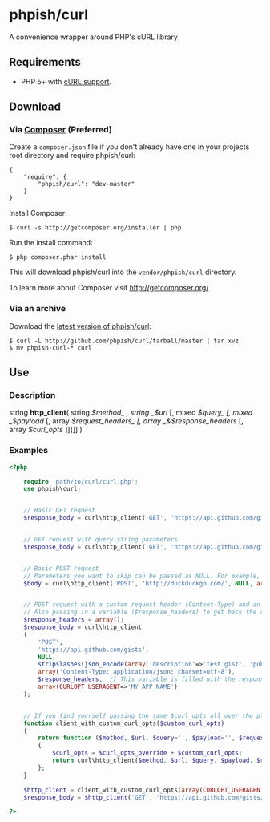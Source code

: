 # phpish/curl

A convenience wrapper around PHP's cURL library


## Requirements

* PHP 5+ with [cURL support](http://php.net/manual/en/book.curl.php).


## Download

### Via [Composer](http://getcomposer.org/) (Preferred)

Create a `composer.json` file if you don't already have one in your projects root directory and require phpish/curl:

```
{
	"require": {
		"phpish/curl": "dev-master"
	}
}
```

Install Composer:
```
$ curl -s http://getcomposer.org/installer | php
```

Run the install command:
```
$ php composer.phar install
```

This will download phpish/curl into the `vendor/phpish/curl` directory.

To learn more about Composer visit http://getcomposer.org/


### Via an archive
Download the [latest version of phpish/curl](https://github.com/phpish/curl/archives/master):

```shell
$ curl -L http://github.com/phpish/curl/tarball/master | tar xvz
$ mv phpish-curl-* curl
```

## Use


### Description

string __http_client__( string _$method_ , string _$url_ [, mixed _$query_ [, mixed _$payload_ [, array _$request_headers_ [, array _&$response_headers_ [, array _$curl_opts_ ]]]]] )


### Examples

```php
<?php

	require 'path/to/curl/curl.php';
	use phpish\curl;


	// Basic GET request
	$response_body = curl\http_client('GET', 'https://api.github.com/gists/public');


	// GET request with query string parameters
	$response_body = curl\http_client('GET', 'https://api.github.com/gists/public', array('page'=>1, 'per_page'=>2));


	// Basic POST request
	// Parameters you want to skip can be passed as NULL. For example, here the query parameter is passed as NULL.
	$body = curl\http_client('POST', 'http://duckduckgo.com/', NULL, array('q'=>'42', 'format'=>'json'));


	// POST request with a custom request header (Content-Type) and an overriden cURL opt (CURLOPT_USERAGENT)
	// Also passing in a variable ($response_headers) to get back the response headers
	$response_headers = array();
	$response_body = curl\http_client
	(
		'POST',
		'https://api.github.com/gists',
		NULL,
		stripslashes(json_encode(array('description'=>'test gist', 'public'=>true, 'files'=>array('42.txt'=>array('content'=>'The Answer to the Ultimate Question of Life, the Universe, and Everything'))))),
		array('Content-Type: application/json; charset=utf-8'),
		$response_headers,	// This variable is filled with the response headers
		array(CURLOPT_USERAGENT=>'MY_APP_NAME')
	);


	// If you find yourself passing the same $curl_opts all over the place, do this instead:
	function client_with_custom_curl_opts($custom_curl_opts)
	{
		return function ($method, $url, $query='', $payload='', $request_headers=array(), &$response_headers=array(), $curl_opts_override=array()) use ($custom_curl_opts)
		{
			$curl_opts = $curl_opts_override + $custom_curl_opts;
			return curl\http_client($method, $url, $query, $payload, $request_headers, $response_headers, $curl_opts);
		};
	}

	$http_client = client_with_custom_curl_opts(array(CURLOPT_USERAGENT=>'MY_APP_NAME'));
	$response_body = $http_client('GET', 'https://api.github.com/gists/public');

?>
```